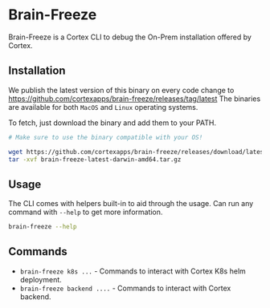 # Brain-Freeze

Brain-Freeze is a Cortex CLI to debug the On-Prem installation offered by Cortex.

## Installation

We publish the latest version of this binary on every code change to https://github.com/cortexapps/brain-freeze/releases/tag/latest
The binaries are available for both `MacOS` and `Linux` operating systems.

To fetch, just download the binary and add them to your PATH.

```bash
# Make sure to use the binary compatible with your OS!

wget https://github.com/cortexapps/brain-freeze/releases/download/latest/brain-freeze-latest-darwin-amd64.tar.gz
tar -xvf brain-freeze-latest-darwin-amd64.tar.gz
```


## Usage

The CLI comes with helpers built-in to aid through the usage. Can run any command with `--help` to get more information.

```bash
brain-freeze --help
```

## Commands

- `brain-freeze k8s ...` - Commands to interact with Cortex K8s helm deployment.
- `brain-freeze backend ....` - Commands to interact with Cortex backend.
